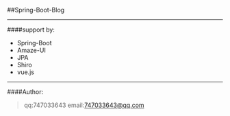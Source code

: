 ##Spring-Boot-Blog

------

####support by:
 - Spring-Boot
 - Amaze-UI
 - JPA
 - Shiro
 - vue.js

------

####Author:

> qq:747033643
> email:747033643@qq.com